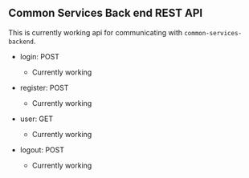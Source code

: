 ## Common Services Back end REST API
This is currently working api for communicating with `common-services-backend`.

- login: POST
    * Currently working
    
- register: POST
    * Currently working
    
- user: GET
    * Currently working
    
- logout: POST
    * Currently working